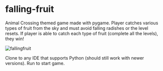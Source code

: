 # falling-fruit
Animal Crossing themed game made with pygame. Player catches various types of fruit from the sky and must avoid falling radishes or the level resets. If player is able to catch each type of fruit (complete all the levels), they win!

![fallingfruit](https://user-images.githubusercontent.com/61858719/211385515-901e4c4a-820d-42be-aa6a-cf8006cc7838.gif)

Clone to any IDE that supports Python (should still work with newer versions). Run to start game. 
